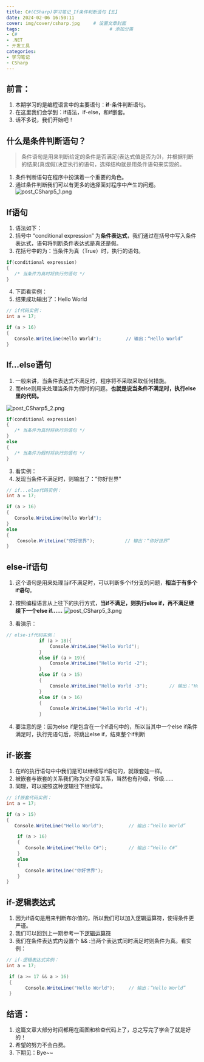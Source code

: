 ```yaml
---
title: C#(CSharp)学习笔记_If条件判断语句【五】
date: 2024-02-06 16:50:11
cover: img/cover/csharp.jpg     # 设置文章封面
tags:                                 # 添加分类
- C#
- .NET
- 开发工具
categories:  
- 学习笔记
- CSharp
---
```





## 前言：
1. 本期学习的是编程语言中的主要语句：**if**-条件判断语句。
2. 在这里我们会学到：if语法，if-else，和if嵌套。
3. 话不多说，我们开始吧！
## 什么是条件判断语句？
> 条件语句是用来判断给定的条件是否满足(表达式值是否为0)，并根据判断的结果(真或假)决定执行的语句，选择结构就是用条件语句来实现的。
1. 条件判断语句在程序中扮演着一个重要的角色。
2. 通过条件判断我们可以有更多的选择面对程序中产生的问题。
![post_CSharp5_1.png](https://s2.loli.net/2024/02/06/HbUcnOkpmgl4jCR.png)

## If语句
1. 语法如下：
2. 括号中 “conditional expression” 为**条件表达式**，我们通过在括号中写入条件表达式，语句将判断条件表达式是真还是假。
3. 花括号中的为：当条件为真（True）时，执行的语句。

```csharp
if(conditional expression)
{
   /* 当条件为真时将执行的语句 */
}
```
4. 下面看实例：
5. 结果成功输出了：Hello World
```csharp
// if代码实例：
int a = 17;

if (a > 16)
{
   Console.WriteLine(Hello World");         // 输出：“Hello World”
}
```

## If...else语句 
1. 一般来讲，当条件表达式不满足时，程序将不采取采取任何措施。
2. 而else则用来处理当条件为假时的问题。**也就是说当条件不满足时，执行else里的代码。**

![post_CSharp5_2.png](https://s2.loli.net/2024/02/06/bje7XqUrnhfQxkd.png)



```csharp
if(conditional expression)
{
   /* 当条件为真时将执行的语句 */
}
else
{
   /* 当条件为假时将执行的语句 */
}
```
3. 看实例：
4. 发现当条件不满足时，则输出了：”你好世界"

```csharp
// if...else代码实例：
int a = 17;

if (a > 16)
{
   Console.WriteLine(Hello World");         
}
else
{
    Console.WriteLine("你好世界");           // 输出：“你好世界”
}

```

## else-if语句 
1. 这个语句是用来处理当if不满足时，可以判断多个if分支的问题，**相当于有多个if语句**。
2. 按照编程语言从上往下的执行方式，**当if不满足，则执行else if，再不满足继续下一个else if……**
![post_CSharp5_3.png](https://s2.loli.net/2024/02/06/Cu8lzO3tQaS7xHr.png)


3. 看演示：
```csharp
// else-if代码实例：
            if (a > 18){
                Console.WriteLine("Hello World");
            }
            else if (a > 19){
                Console.WriteLine("Hello World -2");
            }
            else if (a > 15)
            {
                Console.WriteLine("Hello World -3");        // 输出："Hello World -3"
            }
            else if (a > 16)
            {
                Console.WriteLine("Hello World -4");
            }
```
4. 要注意的是：因为else if是包含在一个if语句中的，所以当其中一个else if条件满足时，执行完语句后，将跳出else if，结束整个if判断
## if-嵌套
1. 在if的执行语句中中我们是可以继续写if语句的，就跟套娃一样。
2. 被嵌套与嵌套的关系我们称为父子级关系，当然也有孙级，爷级……
3. 同理，可以按照这种逻辑往下继续写。
```csharp
// if嵌套代码实例：
int a = 17;

if (a > 15)
{
   Console.WriteLine("Hello World");         // 输出：“Hello World”

    if (a > 16)
    {
       Console.WriteLine("Hello C#");        // 输出：“Hello C#”
    }
    else
    {
       Console.WriteLine("你好世界");
    }
}
```
## if-逻辑表达式
1. 因为if语句是用来判断布尔值的，所以我们可以加入逻辑运算符，使得条件更严谨。
2. 我们可以回到上一期参考一下[逻辑运算符](https://tiamo17.gitee.io/2024/02/03/CSharp%E5%AD%A6%E4%B9%A0%E7%AC%94%E8%AE%B0-%E5%AD%A6%E4%B9%A0%E7%AC%94%E8%AE%B0_%E8%BF%90%E7%AE%97%E7%AC%A6%E3%80%90%E5%9B%9B%E3%80%91/)
3. 我们在条件表达式内设置个 && :当两个表达式同时满足时则条件为真。看实例：

```csharp
// if-逻辑表达式实例：
int a = 17;

 if (a >= 17 && a > 16)
 {
       Console.WriteLine("Hello World");     // 输出：“Hello World”
 }
```

## 结语：
1. 这篇文章大部分时间都用在画图和检查代码上了，总之写完了学会了就是好的！
2. 希望的努力不会白费。
3. 下期见：Bye~~
